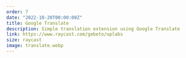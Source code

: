 ```yaml
---
order: 7
date: "2022-10-20T00:00:00Z"
title: Google Translate
description: Simple translation extension using Google Translate
link: https://www.raycast.com/gebeto/uplabs
size: raycast
image: translate.webp
---
```

